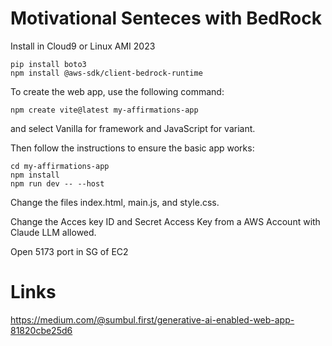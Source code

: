 # Motivational Senteces with BedRock


Install in Cloud9 or Linux AMI 2023
```
pip install boto3
npm install @aws-sdk/client-bedrock-runtime
```

To create the web app, use the following command:

```
npm create vite@latest my-affirmations-app
```

and select Vanilla for framework and JavaScript for variant.

Then follow the instructions to ensure the basic app works:
```
cd my-affirmations-app
npm install
npm run dev -- --host
```

Change the files index.html, main.js, and style.css.

Change the Acces key ID and Secret Access Key from a AWS Account with Claude LLM allowed.

Open 5173 port in SG of EC2



# Links
https://medium.com/@sumbul.first/generative-ai-enabled-web-app-81820cbe25d6
